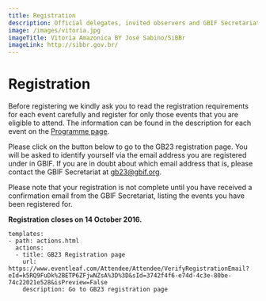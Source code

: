 ```yaml
---
title: Registration
description: Official delegates, invited observers and GBIF Secretariat staff must register in advance to attend GB23.
image: /images/vitoria.jpg
imageTitle: Vitoria Amazonica BY José Sabino/SiBBr
imageLink: http://sibbr.gov.br/
---
```

# Registration

Before registering we kindly ask you to read the registration requirements for each event carefully and register for only those events that you are eligible to attend. The information can be found in the description for each event on the [Programme page](http://gb23.gbif.org/en/programme/).

Please click on the button below to go to the GB23 registration page. You will be asked to identify yourself via the email address you are registered under in GBIF. If you are in doubt about which email address that is, please contact the GBIF Secretariat at [gb23@gbif.org](mailto:gb23@gbif.org).

Please note that your registration is not complete until you have received a confirmation email from the GBIF Secretariat, listing the events you have been registered for. 

**Registration closes on 14 October 2016.**

```styledYaml
templates:
- path: actions.html
  actions:
  - title: GB23 Registration page
    url: https://www.eventleaf.com/Attendee/Attendee/VerifyRegistrationEmail?eId=k5RQ9FuDk%2BETP6ZFjwNZsA%3D%3D&sId=3742f4f6-e74d-4c3e-80be-74c22021e528&isPreview=False
    description: Go to GB23 registration page
```





